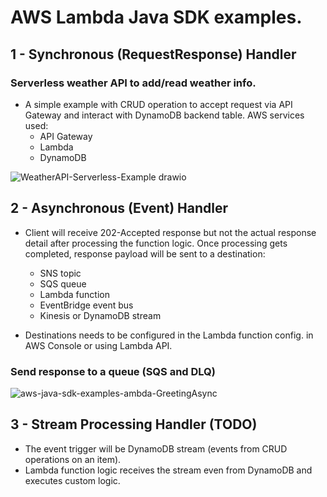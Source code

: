 # AWS Lambda Java SDK examples.
 
## 1 -   Synchronous (RequestResponse) Handler


 ### Serverless weather API to add/read weather info.

* A simple example with CRUD operation to accept request via API Gateway and interact with DynamoDB backend table. AWS services used:
  -  API Gateway
  -  Lambda
  -  DynamoDB

![WeatherAPI-Serverless-Example drawio](https://user-images.githubusercontent.com/5312958/172287492-ef6f378c-213d-4213-bad5-161815226943.png)

 ## 2 -   Asynchronous (Event) Handler
 
* Client will receive 202-Accepted response but not the actual response detail after processing the function logic. Once processing gets completed, response payload will be sent to a destination:
  - SNS topic
  - SQS queue
  - Lambda function
  - EventBridge event bus
  - Kinesis or DynamoDB stream
 
 * Destinations  needs to be configured in the Lambda function config. in AWS Console or using Lambda API.
  
 ### Send response to a queue (SQS and DLQ)
  

![aws-java-sdk-examples-ambda-GreetingAsync](https://user-images.githubusercontent.com/5312958/166472905-f97aaf7d-a08f-43b5-a26a-18eb6bcdf9ba.svg)

 ## 3 -   Stream Processing Handler (TODO)
 
 * The event trigger will be DynamoDB stream (events from CRUD operations on an item).
 * Lambda function logic receives the stream even from DynamoDB and executes custom logic.
